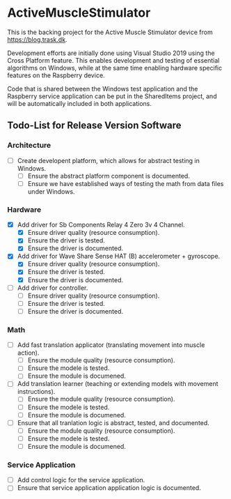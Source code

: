 # ActiveMuscleStimulator
This is the backing project for the Active Muscle Stimulator device from https://blog.trask.dk.

Development efforts are initially done using Visual Studio 2019 using the Cross Platform feature.
This enables development and testing of essential algorithms on Windows, while at the same time
enabling hardware specific features on the Raspberry device.

Code that is shared between the Windows test application and the Raspberry service application
can be put in the SharedItems project, and will be automatically included in both applications.

## Todo-List for Release Version Software

### Architecture

- [ ] Create developent platform, which allows for abstract testing in Windows.
  - [ ] Ensure the abstract platform component is documented.
  - [ ] Ensure we have established ways of testing the math from data files under Windows.

### Hardware

- [x] Add driver for Sb Components Relay 4 Zero 3v 4 Channel.
  - [x] Ensure driver quality (resource consumption).
  - [x] Ensure the driver is tested.
  - [x] Ensure the driver is documented. 
- [x] Add driver for Wave Share Sense HAT (B) accelerometer + gyroscope.
  - [x] Ensure driver quality (resource consumption).
  - [x] Ensure the driver is tested.
  - [x] Ensure the driver is documented. 
- [ ] Add driver for controller.
  - [ ] Ensure driver quality (resource consumption).
  - [ ] Ensure the driver is tested.
  - [ ] Ensure the driver is documented. 

### Math

- [ ] Add fast translation applicator (translating movement into muscle action).
  - [ ] Ensure the module quality (resource consumption).
  - [ ] Ensure the modele is tested.
  - [ ] Ensure the module is documened.
- [ ] Add translation learner (teaching or extending models with movement instructions).
  - [ ] Ensure the module quality (resource consumption).
  - [ ] Ensure the modele is tested.
  - [ ] Ensure the module is documened.
- [ ] Ensure that all tranlation logic is abstract, tested, and documented.
  - [ ] Ensure the module quality (resource consumption).
  - [ ] Ensure the modele is tested.
  - [ ] Ensure the module is documened.

### Service Application

- [ ] Add control logic for the service application.
- [ ] Ensure that service application application logic is documented.
